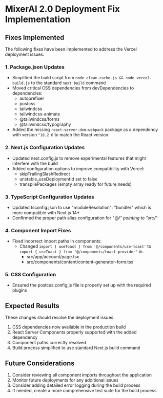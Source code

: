 # MixerAI 2.0 Deployment Fix Implementation

## Fixes Implemented

The following fixes have been implemented to address the Vercel deployment issues:

### 1. Package.json Updates

- Simplified the build script from `node clean-cache.js && node vercel-build.js` to the standard `next build` command
- Moved critical CSS dependencies from devDependencies to dependencies:
  - autoprefixer
  - postcss
  - tailwindcss
  - tailwindcss-animate
  - @tailwindcss/forms
  - @tailwindcss/typography
- Added the missing `react-server-dom-webpack` package as a dependency with version `^18.2.0` to match the React version

### 2. Next.js Configuration Updates

- Updated next.config.js to remove experimental features that might interfere with the build
- Added configuration options to improve compatibility with Vercel:
  - skipTrailingSlashRedirect
  - unstable_useDeploymentId set to false
  - transpilePackages (empty array ready for future needs)

### 3. TypeScript Configuration Updates

- Updated tsconfig.json to use "moduleResolution": "bundler" which is more compatible with Next.js 14+
- Confirmed the proper path alias configuration for "@/*" pointing to "src/*"

### 4. Component Import Fixes

- Fixed incorrect import paths in components:
  - Changed `import { useToast } from '@/components/use-toast'` to `import { useToast } from '@/components/toast-provider'` in:
    - src/app/account/page.tsx
    - src/components/content/content-generator-form.tsx

### 5. CSS Configuration

- Ensured the postcss.config.js file is properly set up with the required plugins

## Expected Results

These changes should resolve the deployment issues:

1. CSS dependencies now available in the production build
2. React Server Components properly supported with the added dependency
3. Component paths correctly resolved
4. Build process simplified to use standard Next.js build command

## Future Considerations

1. Consider reviewing all component imports throughout the application
2. Monitor future deployments for any additional issues
3. Consider adding detailed error logging during the build process
4. If needed, create a more comprehensive test suite for the build process 